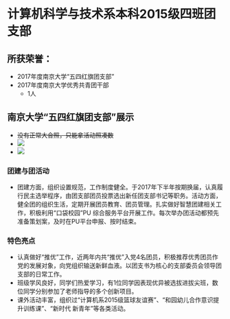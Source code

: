 # 计算机科学与技术系本科2015级四班团支部

## 所获荣誉：
- 2017年度南京大学“五四红旗团支部”
- 2017年度南京大学优秀共青团干部
  - 1人

## 南京大学“五四红旗团支部”展示
- ~~没有正常大合照，只能拿活动照凑数~~
- ![](https://github.com/151220134/STC/blob/master/Cache_13fa1386a19fc362.jpg)
- ![](https://github.com/151220134/STC/blob/master/Cache_-3fff1f1f48755697.jpg)

### 团建与团活动
- 团建方面，组织设置规范，工作制度健全。于2017年下半年按期换届，认真履行民主选举程序，由团支部团员投票选出新任团支部书记等职务。活动方面，健全团的组织生活，定期开展团员教育、团员管理。扎实做好智慧团建相关工作，积极利用“口袋校园”PU 综合服务平台开展工作。每次举办团活动都预先准备策划案，及时在PU平台申报、按时结束。 

### 特色亮点
- 认真做好“推优”工作，近两年内共“推优”入党4名团员，积极推荐优秀团员作党的发展对象，向党组织输送新鲜血液。以团支书为核心的支部委员会领导团支部的日常工作。
- 班级学风良好，同学们热爱学习，有1位同学因表现优异被选拔进拔尖班，数位同学分别参加了老师指导的多个创新项目。
- 课外活动丰富，组织过“计算机系2015级篮球友谊赛”、“和园幼儿合作意识提升训练课”、“新时代 新青年”等各类活动。
